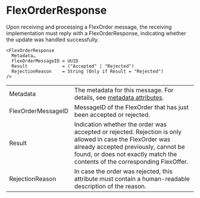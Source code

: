 <!--
SPDX-FileCopyrightText: 2020-2023 Contributors to the Shapeshifter project

SPDX-License-Identifier: Apache-2.0
-->

# FlexOrderResponse

Upon receiving and processing a FlexOrder message, the receiving implementation must reply with a FlexOrderResponse, indicating whether the update was handled successfully.

```
<FlexOrderResponse
  Metadata…
  FlexOrderMessageID = UUID
  Result             = ("Accepted" | "Rejected")
  RejectionReason    = String (Only if Result = "Rejected")
/>
```

|                    |                                                                                                                                                                                                                                 |
|--------------------|---------------------------------------------------------------------------------------------------------------------------------------------------------------------------------------------------------------------------------|
| Metadata           | The metadata for this message. For details, see [metadata attributes](metadata-attributes.md).                                                                                                                                  |
| FlexOrderMessageID | MessageID of the FlexOrder that has just been accepted or rejected.                                                                                                                                                             |
| Result             | Indication whether the order was accepted or rejected. Rejection is only allowed in case the FlexOrder was already accepted previously, cannot be found, or does not exactly match the contents of the corresponding FlexOffer. |
| RejectionReason    | In case the order was rejected, this attribute must contain a human-readable description of the reason.                                                                                                                         |
